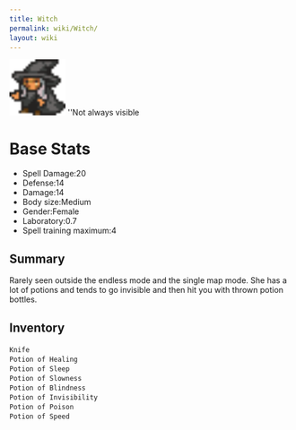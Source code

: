 ```yaml
---
title: Witch
permalink: wiki/Witch/
layout: wiki
---
```


<img src="witch.png" title="fig:witch.png" alt="witch.png" width="100" />
''Not always visible

Base Stats
==========

-   Spell Damage:20
-   Defense:14
-   Damage:14
-   Body size:Medium
-   Gender:Female
-   Laboratory:0.7
-   Spell training maximum:4

Summary
-------

Rarely seen outside the endless mode and the single map mode. She has a
lot of potions and tends to go invisible and then hit you with thrown
potion bottles.

Inventory
---------

`Knife`  
`Potion of Healing`  
`Potion of Sleep`  
`Potion of Slowness`  
`Potion of Blindness`  
`Potion of Invisibility`  
`Potion of Poison`  
`Potion of Speed`
